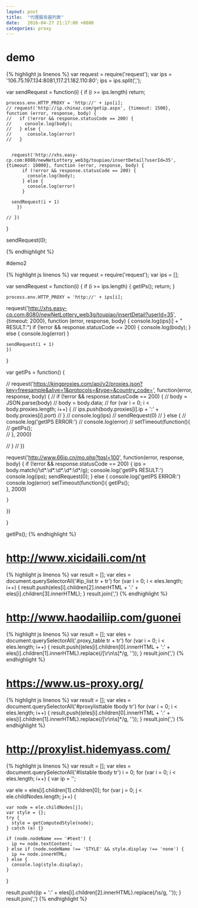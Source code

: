 ```yaml
---
layout: post
title:  "代理服务器列表"
date:   2016-04-27 21:17:00 +0800
categories: proxy
---
```

# demo

{% highlight js linenos %}
var request = require('request');
var ips = '106.75.197.134:8081,117.21.182.110:80';
ips = ips.split(',');

var sendRequest = function(i) {
	if (i >= ips.length) return;

	process.env.HTTP_PROXY = 'http://' + ips[i];
	// request('http://ip.chinaz.com/getip.aspx', {timeout: 1500}, function (error, response, body) {
	//   if (!error && response.statusCode == 200) {
	//     console.log(body);
	//   } else {
	//   	console.log(error)
	//   }


	  request('http://xhs.easy-cp.com:8080/newNetLottery_web3g/toupiao/insertDetail?userId=35', {timeout: 10000}, function (error, response, body) {
		  if (!error && response.statusCode == 200) {
		    console.log(body);
		  } else {
		  	console.log(error)
		  }

      sendRequest(i + 1)
		})

	// })

}

sendRequest(0);

{% endhighlight %}


#demo2

{% highlight js linenos %}
var request = require('request');
var ips = [];

var sendRequest = function(i) {
	if (i >= ips.length) {
    getIPs();
    return;
  }

	process.env.HTTP_PROXY = 'http://' + ips[i];

  request('http://xhs.easy-cp.com:8080/newNetLottery_web3g/toupiao/insertDetail?userId=35', {timeout: 2000}, function (error, response, body) {
    console.log(ips[i] + " RESULT:")
	  if (!error && response.statusCode == 200) {
	    console.log(body);
	  } else {
	  	console.log(error)
	  }

    sendRequest(i + 1)
	})
}

var getIPs = function() {

  // request('https://kingproxies.com/api/v2/proxies.json?key=freesample&alive=1&protocols=&type=&country_code=', function(error, response, body) {
  //   if (!error && response.statusCode == 200) {
  //     body = JSON.parse(body)
  //     body = body.data;
  //     for (var i = 0; i < body.proxies.length; i++) {
  //       ips.push(body.proxies[i].ip + ':' + body.proxies[i].port)
  //     }
  //     console.log(ips)
  //     sendRequest(0)
  //   } else {
  //     console.log('getIPS ERROR:')
  //     console.log(error)
  //     setTimeout(function(){
  //       getIPs();  
  //     }, 2000)

  //   }
  // })

  request('http://www.66ip.cn/mo.php?tqsl=100', function(error, response, body) {
    if (!error && response.statusCode == 200) {
      ips = body.match(/\d*\.\d*\.\d*\.\d*:\d*/g);
      console.log('getIPs RESULT:')
      console.log(ips);
      sendRequest(0);
    } else {
      console.log('getIPS ERROR:')
      console.log(error)
      setTimeout(function(){
        getIPs();  
      }, 2000)

    }
  })

}

getIPs();
{% endhighlight %}


# http://www.xicidaili.com/nt

{% highlight js linenos %}
var result = [];
var eles = document.querySelectorAll('#ip_list tr + tr')
for (var i = 0; i < eles.length; i++) {
  result.push(eles[i].children[2].innerHTML + ':' + eles[i].children[3].innerHTML);
}
result.join(',')
{% endhighlight %}


# http://www.haodailiip.com/guonei

{% highlight js linenos %}
var result = [];
var eles = document.querySelectorAll('.proxy_table tr + tr')
for (var i = 0; i < eles.length; i++) {
  result.push((eles[i].children[0].innerHTML + ':' + eles[i].children[1].innerHTML).replace(/[\r\n\s]*/g, ''));
}
result.join(',')
{% endhighlight %}

# https://www.us-proxy.org/

{% highlight js linenos %}
var result = [];
var eles = document.querySelectorAll('#proxylisttable tbody tr')
for (var i = 0; i < eles.length; i++) {
  result.push((eles[i].children[0].innerHTML + ':' + eles[i].children[1].innerHTML).replace(/[\r\n\s]*/g, ''));
}
result.join(',')
{% endhighlight %}


# http://proxylist.hidemyass.com/

{% highlight js linenos %}
var result = [];
var eles = document.querySelectorAll('#listable tbody tr')
i = 0;
for (var i = 0; i < eles.length; i++) {
  var ip = '';

  var ele = eles[i].children[1].children[0];
  for (var j = 0; j < ele.childNodes.length; j++) {

    var node = ele.childNodes[j];
    var style = {};
    try {
      style = getComputedStyle(node);
    } catch (e) {}

    if (node.nodeName === '#text') {
      ip += node.textContent;
    } else if (node.nodeName !== 'STYLE' && style.display !== 'none') {
      ip += node.innerHTML;
    } else {
      console.log(style.display);
    }
  }

  result.push((ip + ':' + eles[i].children[2].innerHTML).replace(/\s/g, ''));
}
result.join(',')
{% endhighlight %}
